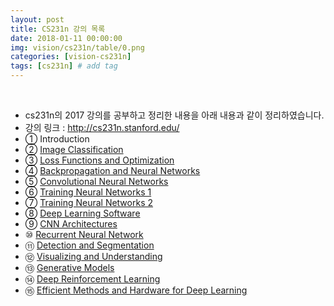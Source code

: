 ```yaml
---
layout: post
title: CS231n 강의 목록
date: 2018-01-11 00:00:00
img: vision/cs231n/table/0.png
categories: [vision-cs231n] 
tags: [cs231n] # add tag
---
```


<br>

- cs231n의 2017 강의를 공부하고 정리한 내용을 아래 내용과 같이 정리하였습니다.
- 강의 링크 : http://cs231n.stanford.edu/
- ① Introduction
- ② [Image Classification](https://gaussian37.github.io/vision-cs231n-image_classification/)
- ③ [Loss Functions and Optimization](https://gaussian37.github.io/vision-cs231n-loss_function_and_optimization/)
- ④ [Backpropagation and Neural Networks](https://gaussian37.github.io/vision-cs231n-backpropagation_and_neural_networks/)
- ⑤ [Convolutional Neural Networks](https://gaussian37.github.io/vision-cs231n-convolutional_neural_networks/)
- ⑥ [Training Neural Networks 1](https://gaussian37.github.io/vision-cs231n-training_neural_networks_1/)
- ⑦ [Training Neural Networks 2](https://gaussian37.github.io/vision-cs231n-training_neural_networks_2/)
- ⑧ [Deep Learning Software](https://gaussian37.github.io/vision-cs231n-deep_learning_software/)
- ⑨ [CNN Architectures](https://gaussian37.github.io/vision-cs231n-cnn_architectures/)
- ⑩ [Recurrent Neural Network](https://gaussian37.github.io/vision-cs231n-recurrent_neural_network/)
- ⑪ [Detection and Segmentation](https://gaussian37.github.io/vision-cs231n-detection-and-segmentation/)
- ⑫ [Visualizing and Understanding](https://gaussian37.github.io/vision-cs231n-visualizing_and_understanding/)
- ⑬ [Generative Models](https://gaussian37.github.io/vision-cs231n-generative_models/)
- ⑭ [Deep Reinforcement Learning](https://gaussian37.github.io/vision-cs231n-deep_reinforcement_learning/)
- ⑮ [Efficient Methods and Hardware for Deep Learning](https://gaussian37.github.io/vision-cs231n-efficient_method_and_hardware/)